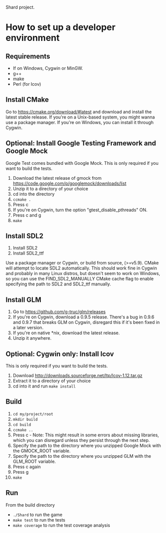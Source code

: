 Shard project.

# How to set up a developer environment

## Requirements

* If on Windows, Cygwin or MinGW.
* g++
* make
* Perl (for lcov)

## Install CMake

Go to https://cmake.org/download/#latest and download and install the latest stable release. If you're on a Unix-based system, you might wanna use a package manager. If you're on Windows, you can install it through Cygwin.

## Optional: Install Google Testing Framework and Google Mock

Google Test comes bundled with Google Mock. This is only required if you want to build the tests.

1. Download the latest release of gmock from https://code.google.com/p/googlemock/downloads/list
2. Unzip it to a directory of your choice
3. cd into the directory 
4. ```ccmake .```
5. Press c
6. If you're on Cygwin, turn the option "gtest_disable_pthreads" ON.
7. Press c and g
8. ```make```

## Install SDL2

1. Install SDL2
2. Install SDL2_ttf

Use a package manager or Cygwin, or build from source, (>=v5.9). CMake will attempt to locate SDL2 automatically. This should work fine in Cygwin and probably in many Linux distros, but doesn't seem to work on Windows, so you can use the FIND_SDL2_MANUALLY CMake cache flag to enable specifying the path to SDL2 and SDL2_ttf manually.

## Install GLM

1. Go to https://github.com/g-truc/glm/releases
2. If you're on Cygwin, download a 0.9.5 release. There's a bug in 0.9.6 and 0.9.7 that breaks GLM on Cygwin, disregard this if it's been fixed in a later version.
3. If you're on native *nix, download the latest release.
4. Unzip it anywhere.

## Optional: Cygwin only: Install lcov

This is only required if you want to build the tests.

1. Download http://downloads.sourceforge.net/ltp/lcov-1.12.tar.gz
2. Extract it to a directory of your choice
3. cd into it and run ```make install```

## Build

1. ```cd my/project/root```
2. ```mkdir build```
3. ```cd build```
4. ```ccmake ..```
5. Press c - Note: This might result in some errors about missing libraries, which you can disregard unless they persist through the next step.
6. Specify the path to the directory where you unzipped Google Mock with the GMOCK_ROOT variable.
7. Specify the path to the directory where you unzipped GLM with the GLM_ROOT variable.
8. Press c again
9. Press g
10. ```make```

## Run 
From the build directory
* ```./Shard``` to run the game
* ```make test``` to run the tests
* ```make coverage``` to run the test coverage analysis
